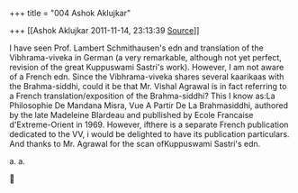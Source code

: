 +++
title = "004 Ashok Aklujkar"

+++
[[Ashok Aklujkar	2011-11-14, 23:13:39 [Source](https://groups.google.com/g/bvparishat/c/UL6aMqP6Efs)]]



I have seen Prof. Lambert Schmithausen's edn and translation of the Vibhrama-viveka in German (a very remarkable, although not yet perfect, revision of the great Kuppuswami Sastri's work). However, I am not aware of a French edn. Since the Vibhrama-viveka shares several kaarikaas with the Brahma-siddhi, could it be that Mr. Vishal Agrawal is in fact referring to a French translation/exposition of the Brahma-siddhi? This I know as:La Philosophie De Mandana Misra, Vue A Partir De La Brahmasiddhi, authored by the late Madeleine BIardeau and publlished by Ecole Francaise d'Extreme-Orient in 1969. However, ifthere is a separate French publication dedicated to the VV, i would be delighted to have its publication particulars. And thanks to Mr. Agrawal for the scan ofKuppuswami Sastri's edn.

  

a. a.  



